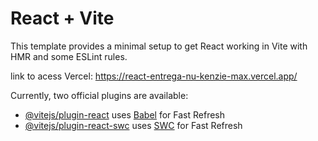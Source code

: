 # React + Vite

This template provides a minimal setup to get React working in Vite with HMR and some ESLint rules.

link to acess Vercel: https://react-entrega-nu-kenzie-max.vercel.app/ 

Currently, two official plugins are available:

- [@vitejs/plugin-react](https://github.com/vitejs/vite-plugin-react/blob/main/packages/plugin-react/README.md) uses [Babel](https://babeljs.io/) for Fast Refresh
- [@vitejs/plugin-react-swc](https://github.com/vitejs/vite-plugin-react-swc) uses [SWC](https://swc.rs/) for Fast Refresh

